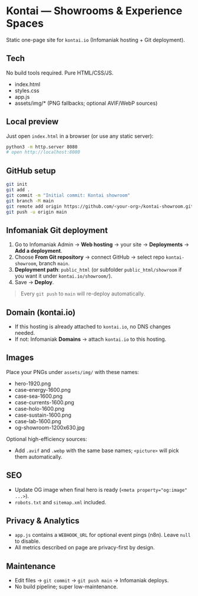 # Kontai — Showrooms & Experience Spaces

Static one-page site for `kontai.io` (Infomaniak hosting + Git deployment).

## Tech
No build tools required. Pure HTML/CSS/JS.
- index.html
- styles.css
- app.js
- assets/img/* (PNG fallbacks; optional AVIF/WebP sources)

## Local preview
Just open `index.html` in a browser (or use any static server):
```bash
python3 -m http.server 8080
# open http://localhost:8080
```

## GitHub setup
```bash
git init
git add .
git commit -m "Initial commit: Kontai showroom"
git branch -M main
git remote add origin https://github.com/<your-org>/kontai-showroom.git
git push -u origin main
```

## Infomaniak Git deployment
1. Go to Infomaniak Admin → **Web hosting** → your site → **Deployments** → **Add a deployment**.
2. Choose **From Git repository** → connect GitHub → select repo `kontai-showroom`, branch `main`.
3. **Deployment path**: `public_html` (or subfolder `public_html/showroom` if you want it under `kontai.io/showroom/`).
4. Save → **Deploy**.

> Every `git push` to `main` will re-deploy automatically.

## Domain (kontai.io)
- If this hosting is already attached to `kontai.io`, no DNS changes needed.
- If not: Infomaniak **Domains** → attach `kontai.io` to this hosting.

## Images
Place your PNGs under `assets/img/` with these names:
- hero-1920.png
- case-energy-1600.png
- case-sea-1600.png
- case-currents-1600.png
- case-holo-1600.png
- case-sustain-1600.png
- case-lab-1600.png
- og-showroom-1200x630.jpg

Optional high-efficiency sources:
- Add `.avif` and `.webp` with the same base names; `<picture>` will pick them automatically.

## SEO
- Update OG image when final hero is ready (`<meta property="og:image" ...>`).
- `robots.txt` and `sitemap.xml` included.

## Privacy & Analytics
- `app.js` contains a `WEBHOOK_URL` for optional event pings (n8n). Leave `null` to disable.
- All metrics described on page are privacy-first by design.

## Maintenance
- Edit files → `git commit` → `git push main` → Infomaniak deploys.
- No build pipeline; super low-maintenance.
